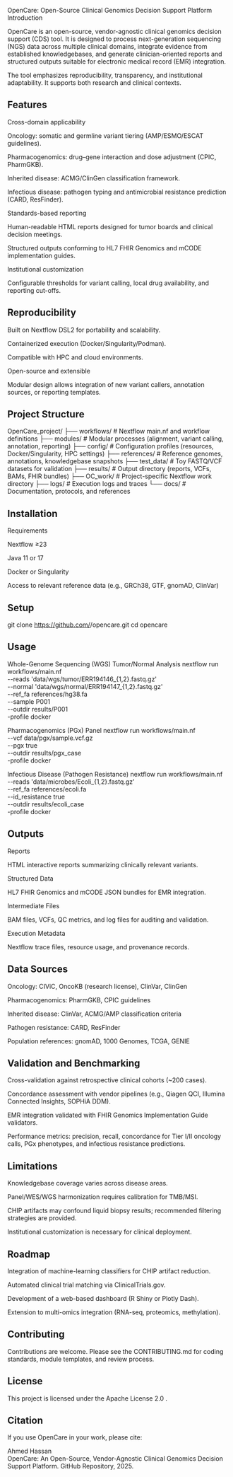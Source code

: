 OpenCare: Open-Source Clinical Genomics Decision Support Platform
Introduction

OpenCare is an open-source, vendor-agnostic clinical genomics decision support (CDS) tool.
It is designed to process next-generation sequencing (NGS) data across multiple clinical domains, integrate evidence from established knowledgebases, and generate clinician-oriented reports and structured outputs suitable for electronic medical record (EMR) integration.

The tool emphasizes reproducibility, transparency, and institutional adaptability. It supports both research and clinical contexts.

## Features

Cross-domain applicability

Oncology: somatic and germline variant tiering (AMP/ESMO/ESCAT guidelines).

Pharmacogenomics: drug–gene interaction and dose adjustment (CPIC, PharmGKB).

Inherited disease: ACMG/ClinGen classification framework.

Infectious disease: pathogen typing and antimicrobial resistance prediction (CARD, ResFinder).

Standards-based reporting

Human-readable HTML reports designed for tumor boards and clinical decision meetings.

Structured outputs conforming to HL7 FHIR Genomics and mCODE implementation guides.

Institutional customization

Configurable thresholds for variant calling, local drug availability, and reporting cut-offs.

## Reproducibility

Built on Nextflow DSL2 for portability and scalability.

Containerized execution (Docker/Singularity/Podman).

Compatible with HPC and cloud environments.

Open-source and extensible

Modular design allows integration of new variant callers, annotation sources, or reporting templates.

## Project Structure
OpenCare_project/
├── workflows/        # Nextflow main.nf and workflow definitions
├── modules/          # Modular processes (alignment, variant calling, annotation, reporting)
├── config/           # Configuration profiles (resources, Docker/Singularity, HPC settings)
├── references/       # Reference genomes, annotations, knowledgebase snapshots
├── test_data/        # Toy FASTQ/VCF datasets for validation
├── results/          # Output directory (reports, VCFs, BAMs, FHIR bundles)
├── OC_work/          # Project-specific Nextflow work directory
├── logs/             # Execution logs and traces
└── docs/             # Documentation, protocols, and references

## Installation
Requirements

Nextflow ≥23

Java 11 or 17

Docker
 or Singularity

Access to relevant reference data (e.g., GRCh38, GTF, gnomAD, ClinVar)

## Setup
git clone https://github.com/<your-org>/opencare.git
cd opencare

## Usage
Whole-Genome Sequencing (WGS) Tumor/Normal Analysis
nextflow run workflows/main.nf \
  --reads 'data/wgs/tumor/ERR194146_{1,2}.fastq.gz' \
  --normal 'data/wgs/normal/ERR194147_{1,2}.fastq.gz' \
  --ref_fa references/hg38.fa \
  --sample P001 \
  --outdir results/P001 \
  -profile docker

Pharmacogenomics (PGx) Panel
nextflow run workflows/main.nf \
  --vcf data/pgx/sample.vcf.gz \
  --pgx true \
  --outdir results/pgx_case \
  -profile docker

Infectious Disease (Pathogen Resistance)
nextflow run workflows/main.nf \
  --reads 'data/microbes/Ecoli_{1,2}.fastq.gz' \
  --ref_fa references/ecoli.fa \
  --id_resistance true \
  --outdir results/ecoli_case \
  -profile docker

## Outputs

Reports

HTML interactive reports summarizing clinically relevant variants.

Structured Data

HL7 FHIR Genomics and mCODE JSON bundles for EMR integration.

Intermediate Files

BAM files, VCFs, QC metrics, and log files for auditing and validation.

Execution Metadata

Nextflow trace files, resource usage, and provenance records.

## Data Sources

Oncology: CIViC, OncoKB (research license), ClinVar, ClinGen

Pharmacogenomics: PharmGKB, CPIC guidelines

Inherited disease: ClinVar, ACMG/AMP classification criteria

Pathogen resistance: CARD, ResFinder

Population references: gnomAD, 1000 Genomes, TCGA, GENIE

## Validation and Benchmarking

Cross-validation against retrospective clinical cohorts (~200 cases).

Concordance assessment with vendor pipelines (e.g., Qiagen QCI, Illumina Connected Insights, SOPHiA DDM).

EMR integration validated with FHIR Genomics Implementation Guide validators.

Performance metrics: precision, recall, concordance for Tier I/II oncology calls, PGx phenotypes, and infectious resistance predictions.

## Limitations

Knowledgebase coverage varies across disease areas.

Panel/WES/WGS harmonization requires calibration for TMB/MSI.

CHIP artifacts may confound liquid biopsy results; recommended filtering strategies are provided.

Institutional customization is necessary for clinical deployment.

## Roadmap

Integration of machine-learning classifiers for CHIP artifact reduction.

Automated clinical trial matching via ClinicalTrials.gov.

Development of a web-based dashboard (R Shiny or Plotly Dash).

Extension to multi-omics integration (RNA-seq, proteomics, methylation).

## Contributing

Contributions are welcome. Please see the CONTRIBUTING.md
 for coding standards, module templates, and review process.

## License

This project is licensed under the Apache License 2.0
.

## Citation

If you use OpenCare in your work, please cite:

Ahmed Hassan  
OpenCare: An Open-Source, Vendor-Agnostic Clinical Genomics Decision Support Platform.
GitHub Repository, 2025.